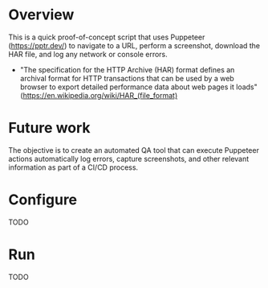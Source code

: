 # Overview
This is a quick proof-of-concept script that uses Puppeteer (https://pptr.dev/) to navigate to a URL, perform a screenshot, download the HAR file, and log any network or console errors.
- "The specification for the HTTP Archive (HAR) format defines an archival format for HTTP transactions that can be used by a web browser to export detailed performance data about web pages it loads" (https://en.wikipedia.org/wiki/HAR_(file_format)

# Future work
The objective is to create an automated QA tool that can execute Puppeteer actions automatically log errors, capture screenshots, and other relevant information as part of a CI/CD process.

# Configure
TODO

# Run
TODO
